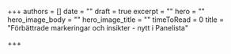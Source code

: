 +++
authors = []
date = ""
draft = true
excerpt = ""
hero = ""
hero_image_body = ""
hero_image_title = ""
timeToRead = 0
title = "Förbättrade markeringar och insikter - nytt i Panelista"

+++
